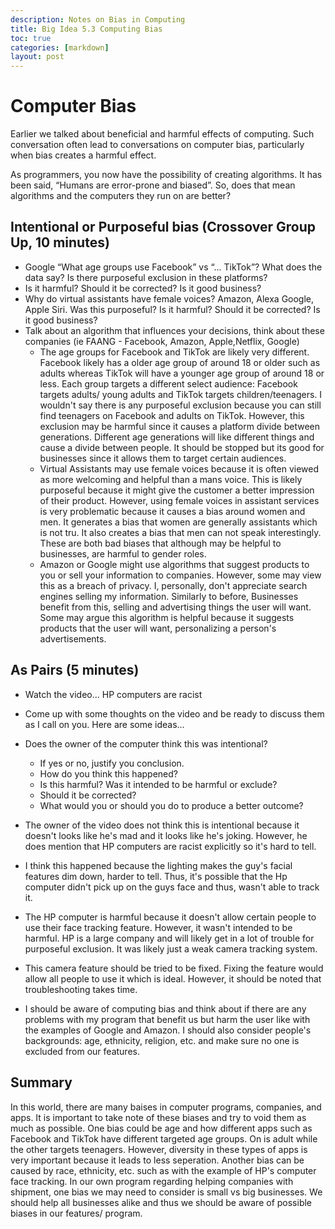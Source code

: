 ```yaml
---
description: Notes on Bias in Computing
title: Big Idea 5.3 Computing Bias
toc: true
categories: [markdown]
layout: post
---
```


# Computer Bias

Earlier we talked about beneficial and harmful effects of computing. Such conversation often lead to conversations on computer bias, particularly when bias creates a harmful effect.

As programmers, you now have the possibility of creating algorithms. It has been said, “Humans are error-prone and biased”. So, does that mean algorithms and the computers they run on are better?

## Intentional or Purposeful bias (Crossover Group Up, 10 minutes)
- Google “What age groups use Facebook” vs “… TikTok”? What does the data say? Is there purposeful exclusion in these platforms? 
- Is it harmful? Should it be corrected? Is it good business?
- Why do virtual assistants have female voices? Amazon, Alexa Google, Apple Siri. Was this purposeful? Is it harmful? Should it be corrected? Is it good business?
- Talk about an algorithm that influences your decisions, think about these companies (ie FAANG - Facebook, Amazon, Apple,Netflix, Google)
    - The age groups for Facebook and TikTok are likely very different. Facebook likely has a older age group of around 18 or older such as adults whereas TikTok will have a younger age group of around 18 or less. Each group targets a different select audience: Facebook targets adults/ young adults and TikTok targets children/teenagers. I wouldn't say there is any purposeful exclusion because you can still find teenagers on Facebook and adults on TikTok. However, this exclusion may be harmful since it causes a platform divide between generations. Different age generations will like different things and cause a divide between people. It should be stopped but its good for businesses since it allows them to target certain audiences.
    - Virtual Assistants may use female voices because it is often viewed as more welcoming and helpful than a mans voice. This is likely purposeful because it might give the customer a better impression of their product. However, using female voices in assistant services is very problematic because it causes a bias around women and men. It generates a bias that women are generally assistants which is not tru. It also creates a bias that men can not speak interestingly. These are both bad biases that although may be helpful to businesses, are harmful to gender roles.
    - Amazon or Google might use algorithms that suggest products to you or sell your information to companies. However, some may view this as a breach of privacy. I, personally, don't appreciate search engines selling my information. Similarly to before, Businesses benefit from this, selling and advertising things the user will want. Some may argue this algorithm is helpful because it suggests products that the user will want, personalizing a person's advertisements.

## As Pairs (5 minutes)
- Watch the video… HP computers are racist
- Come up with some thoughts on the video and be ready to discuss them as I call on you. Here are some ideas…
- Does the owner of the computer think this was intentional?
    - If yes or no, justify you conclusion.
    - How do you think this happened?
    - Is this harmful? Was it intended to be harmful or exclude?
    - Should it be corrected?
    - What would you or should you do to produce a better outcome?

- The owner of the video does not think this is intentional because it doesn't looks like he's mad and it looks like he's joking. However, he does mention that HP computers are racist explicitly so it's hard to tell.
- I think this happened because the lighting makes the guy's facial features dim down, harder to tell. Thus, it's possible that the Hp computer didn't pick up on the guys face and thus, wasn't able to track it.
- The HP computer is harmful because it doesn't allow certain people to use their face tracking feature. However, it wasn't intended to be harmful. HP is a large company and will likely get in a lot of trouble for purposeful exclusion. It was likely just a weak camera tracking system.
- This camera feature should be tried to be fixed. Fixing the feature would allow all people to use it which is ideal. However, it should be noted that troubleshooting takes time.
- I should be aware of computing bias and think about if there are any problems with my program that benefit us but harm the user like with the examples of Google and Amazon. I should also consider people's backgrounds: age, ethnicity, religion, etc. and make sure no one is excluded from our features. 

## Summary
In this world, there are many baises in computer programs, companies, and apps. It is important to take note of these biases and try to void them as much as possible. One bias could be age and how different apps such as Facebook and TikTok have different targeted age groups. On is adult while the other targets teenagers. However, diversity in these types of apps is very important because it leads to less seperation. Another bias can be caused by race, ethnicity, etc. such as with the example of HP's computer face tracking. In our own program regarding helping companies with shipment, one bias we may need to consider is small vs big businesses. We should help all businesses alike and thus we should be aware of possible biases in our features/ program.

